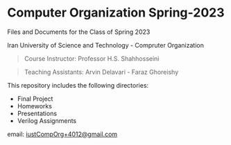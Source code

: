 Computer Organization Spring-2023
=================================
Files and Documents for the Class of Spring 2023

Iran University of Science and Technology - Compruter Organization

> Course Instructor: Professor H.S. Shahhosseini

> Teaching Assistants: Arvin Delavari - Faraz Ghoreishy

This repository includes the following directories:
- Final Project
- Homeworks
- Presentations
- Verilog Assignments

email: iustCompOrg+4012@gmail.com